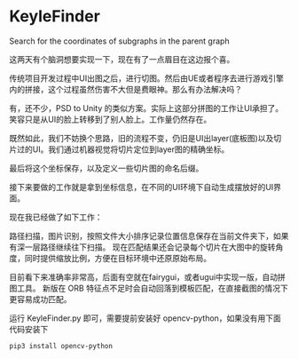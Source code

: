 # KeyleFinder
Search for the coordinates of subgraphs in the parent graph

这两天有个脑洞想要实现一下，现在有了一点眉目在这边报个喜。

传统项目开发过程中UI出图之后，进行切图。然后由UE或者程序去进行游戏引擎内的拼接，这个过程虽然伤害不大但是费眼神。那么有办法解决吗？

有，还不少，PSD to Unity 的类似方案。实际上这部分拼图的工作让UI承担了。笑容只是从UI的脸上转移到了别人脸上。工作量仍然存在。

既然如此，我们不妨换个思路，旧的流程不变，仍旧是UI出layer(底板图)以及切片过的UI。我们通过机器视觉将切片定位到layer图的精确坐标。

最后将这个坐标保存，以及定义一些切片图的命名后缀。

接下来要做的工作就是拿到坐标信息，在不同的UI环境下自动生成摆放好的UI界面。

现在我已经做了如下工作：

路径扫描，图片识别，按照文件大小排序记录位置信息保存在当前文件夹下，如果有深一层路径继续往下扫描。
现在匹配结果还会记录每个切片在大图中的旋转角度，同时提供缩放比例，方便在目标环境中还原原始布局。

目前看下来准确率非常高，后面有空就在fairygui，或者ugui中实现一版，自动拼图工具。
新版在 ORB 特征点不足时会自动回落到模板匹配，在直接截图的情况下更容易成功匹配。



运行 KeyleFinder.py 即可，需要提前安装好 opencv-python，如果没有用下面代码安装下


```
pip3 install opencv-python
```

